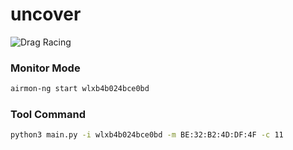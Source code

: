 # uncover
![Drag Racing](/package/1.png)

### Monitor Mode
```bash
airmon-ng start wlxb4b024bce0bd
```

### Tool Command
```bash
python3 main.py -i wlxb4b024bce0bd -m BE:32:B2:4D:DF:4F -c 11
```

